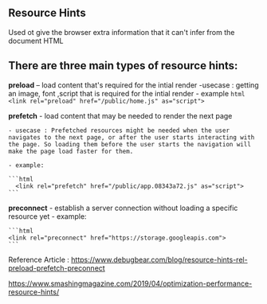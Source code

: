 ## Resource Hints
 Used ot  give the browser extra information that it can't infer from the document HTML

## There are three main types of resource hints:

**preload** – load content that's required for the intial render
   -usecase : getting an image, font ,script that is required for the intial render
    - example 
    ```html
        <link rel="preload" href="/public/home.js" as="script">
    ```

**prefetch** - load content that may be needed to render the next page

    - usecase : Prefetched resources might be needed when the user navigates to the next page, or after the user starts interacting with the page. So loading them before the user starts the navigation will make the page load faster for them.
     
    - example:

    ```html
      <link rel="prefetch" href="/public/app.08343a72.js" as="script">
    ```

**preconnect** - establish a server connection without loading a specific resource yet
    - example:

    ```html
    <link rel="preconnect" href="https://storage.googleapis.com">
    ```

Reference Article : https://www.debugbear.com/blog/resource-hints-rel-preload-prefetch-preconnect


https://www.smashingmagazine.com/2019/04/optimization-performance-resource-hints/


